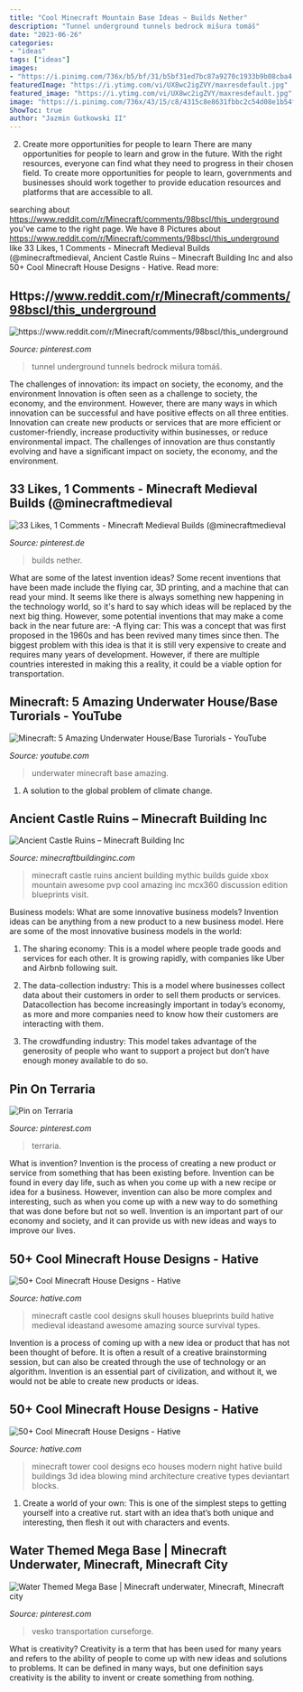```yaml
---
title: "Cool Minecraft Mountain Base Ideas ~ Builds Nether"
description: "Tunnel underground tunnels bedrock mišura tomáš"
date: "2023-06-26"
categories:
- "ideas"
tags: ["ideas"]
images:
- "https://i.pinimg.com/736x/b5/bf/31/b5bf31ed7bc87a9270c1933b9b08cba4.jpg"
featuredImage: "https://i.ytimg.com/vi/UX8wc2igZVY/maxresdefault.jpg"
featured_image: "https://i.ytimg.com/vi/UX8wc2igZVY/maxresdefault.jpg"
image: "https://i.pinimg.com/736x/43/15/c8/4315c8e8631fbbc2c54d08e1b54f7274.jpg"
ShowToc: true
author: "Jazmin Gutkowski II"
---
```



2) Create more opportunities for people to learn
There are many opportunities for people to learn and grow in the future. With the right resources, everyone can find what they need to progress in their chosen field. To create more opportunities for people to learn, governments and businesses should work together to provide education resources and platforms that are accessible to all.

	

		
searching about https://www.reddit.com/r/Minecraft/comments/98bscl/this_underground you've came to the right page. We have 8 Pictures about https://www.reddit.com/r/Minecraft/comments/98bscl/this_underground like 33 Likes, 1 Comments - Minecraft Medieval Builds (@minecraftmedieval, Ancient Castle Ruins – Minecraft Building Inc and also 50+ Cool Minecraft House Designs - Hative. Read more:
		
    
## Https://www.reddit.com/r/Minecraft/comments/98bscl/this_underground

<img loading=lazy src="https://i.pinimg.com/736x/43/15/c8/4315c8e8631fbbc2c54d08e1b54f7274.jpg" onerror="this.onerror=null;this.src='https://tse4.mm.bing.net/th?id=OIP.6bfBSn4PlWcubool2R4A-wHaEK&amp;pid=15.1';" alt="https://www.reddit.com/r/Minecraft/comments/98bscl/this_underground">

_Source: pinterest.com_

>tunnel underground tunnels bedrock mišura tomáš. 

	

The challenges of innovation: its impact on society, the economy, and the environment
Innovation is often seen as a challenge to society, the economy, and the environment. However, there are many ways in which innovation can be successful and have positive effects on all three entities. Innovation can create new products or services that are more efficient or customer-friendly, increase productivity within businesses, or reduce environmental impact. The challenges of innovation are thus constantly evolving and have a significant impact on society, the economy, and the environment.

    
## 33 Likes, 1 Comments - Minecraft Medieval Builds (@minecraftmedieval

<img loading=lazy src="https://i.pinimg.com/736x/b5/bf/31/b5bf31ed7bc87a9270c1933b9b08cba4.jpg" onerror="this.onerror=null;this.src='https://tse2.mm.bing.net/th?id=OIP.Pt0CJSmzjcNCuyTLQ3H3VAHaHQ&amp;pid=15.1';" alt="33 Likes, 1 Comments - Minecraft Medieval Builds (@minecraftmedieval">

_Source: pinterest.de_

>builds nether. 

	

What are some of the latest invention ideas?
Some recent inventions that have been made include the flying car, 3D printing, and a machine that can read your mind. It seems like there is always something new happening in the technology world, so it's hard to say which ideas will be replaced by the next big thing. However, some potential inventions that may make a come back in the near future are: 
-A flying car: This was a concept that was first proposed in the 1960s and has been revived many times since then. The biggest problem with this idea is that it is still very expensive to create and requires many years of development. However, if there are multiple countries interested in making this a reality, it could be a viable option for transportation.

    
## Minecraft: 5 Amazing Underwater House/Base Turorials - YouTube

<img loading=lazy src="https://i.ytimg.com/vi/UX8wc2igZVY/maxresdefault.jpg" onerror="this.onerror=null;this.src='https://tse2.mm.bing.net/th?id=OIP.xM3TqOGTVHWYkxKSwwJV6gHaEK&amp;pid=15.1';" alt="Minecraft: 5 Amazing Underwater House/Base Turorials - YouTube">

_Source: youtube.com_

>underwater minecraft base amazing. 

	

1. A solution to the global problem of climate change.

    
## Ancient Castle Ruins – Minecraft Building Inc

<img loading=lazy src="http://minecraftbuildinginc.com/wp-content/uploads/2014/01/Ancient-Castle-Ruins-minecraft-building-ideas-7.jpg" onerror="this.onerror=null;this.src='https://tse3.mm.bing.net/th?id=OIP.OucuIKPsEeGdZhG6kl9wFwHaES&amp;pid=15.1';" alt="Ancient Castle Ruins – Minecraft Building Inc">

_Source: minecraftbuildinginc.com_

>minecraft castle ruins ancient building mythic builds guide xbox mountain awesome pvp cool amazing inc mcx360 discussion edition blueprints visit. 

	

Business models: What are some innovative business models?
Invention ideas can be anything from a new product to a new business model. Here are some of the most innovative business models in the world:
1. The sharing economy: This is a model where people trade goods and services for each other. It is growing rapidly, with companies like Uber and Airbnb following suit.

2. The data-collection industry: This is a model where businesses collect data about their customers in order to sell them products or services. Datacollection has become increasingly important in today’s economy, as more and more companies need to know how their customers are interacting with them.

3. The crowdfunding industry: This model takes advantage of the generosity of people who want to support a project but don’t have enough money available to do so.

    
## Pin On Terraria

<img loading=lazy src="https://i.pinimg.com/736x/ec/00/1c/ec001cd6c03ea2be3970d42dd7ae8a2e--terraria.jpg" onerror="this.onerror=null;this.src='https://tse2.mm.bing.net/th?id=OIP.m66RF2m5kvQ6IZQNHHUg6AHaEK&amp;pid=15.1';" alt="Pin on Terraria">

_Source: pinterest.com_

>terraria. 

	

What is invention?
Invention is the process of creating a new product or service from something that has been existing before. Invention can be found in every day life, such as when you come up with a new recipe or idea for a business. However, invention can also be more complex and interesting, such as when you come up with a new way to do something that was done before but not so well. Invention is an important part of our economy and society, and it can provide us with new ideas and ways to improve our lives.

    
## 50+ Cool Minecraft House Designs - Hative

<img loading=lazy src="https://hative.com/wp-content/uploads/2014/02/minecraft-houses/minecraft-skull-castle-3.jpg" onerror="this.onerror=null;this.src='https://tse3.mm.bing.net/th?id=OIP.rQS27eKKIE5hczcEvHRrVwHaEK&amp;pid=15.1';" alt="50+ Cool Minecraft House Designs - Hative">

_Source: hative.com_

>minecraft castle cool designs skull houses blueprints build hative medieval ideastand awesome amazing source survival types. 

	

Invention is a process of coming up with a new idea or product that has not been thought of before. It is often a result of a creative brainstorming session, but can also be created through the use of technology or an algorithm. Invention is an essential part of civilization, and without it, we would not be able to create new products or ideas.

    
## 50+ Cool Minecraft House Designs - Hative

<img loading=lazy src="https://hative.com/wp-content/uploads/2014/02/minecraft-houses/modern-tower-night-idea-51.jpg" onerror="this.onerror=null;this.src='https://tse4.mm.bing.net/th?id=OIP.sAPG-K3JHqJGXca31A5VwQHaD7&amp;pid=15.1';" alt="50+ Cool Minecraft House Designs - Hative">

_Source: hative.com_

>minecraft tower cool designs eco houses modern night hative build buildings 3d idea blowing mind architecture creative types deviantart blocks. 

	

1. Create a world of your own: This is one of the simplest steps to getting yourself into a creative rut. start with an idea that’s both unique and interesting, then flesh it out with characters and events.

    
## Water Themed Mega Base | Minecraft Underwater, Minecraft, Minecraft City

<img loading=lazy src="https://i.pinimg.com/736x/4f/57/1d/4f571d544753124bce6b22568aa02439.jpg" onerror="this.onerror=null;this.src='https://tse4.mm.bing.net/th?id=OIP.ifeqB7WhokzKRCJPgZ8aPgHaEF&amp;pid=15.1';" alt="Water Themed Mega Base | Minecraft underwater, Minecraft, Minecraft city">

_Source: pinterest.com_

>vesko transportation curseforge. 

	

What is creativity?
Creativity is a term that has been used for many years and refers to the ability of people to come up with new ideas and solutions to problems. It can be defined in many ways, but one definition says creativity is the ability to invent or create something from nothing.

